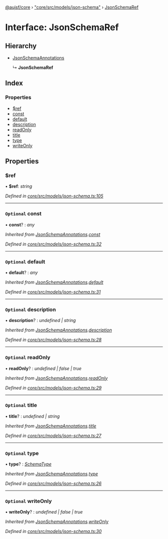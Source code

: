 [@aujsf/core](../README.md) › ["core/src/models/json-schema"](../modules/_core_src_models_json_schema_.md) › [JsonSchemaRef](_core_src_models_json_schema_.jsonschemaref.md)

# Interface: JsonSchemaRef

## Hierarchy

* [JsonSchemaAnnotations](_core_src_models_json_schema_.jsonschemaannotations.md)

  ↳ **JsonSchemaRef**

## Index

### Properties

* [$ref](_core_src_models_json_schema_.jsonschemaref.md#ref)
* [const](_core_src_models_json_schema_.jsonschemaref.md#optional-const)
* [default](_core_src_models_json_schema_.jsonschemaref.md#optional-default)
* [description](_core_src_models_json_schema_.jsonschemaref.md#optional-description)
* [readOnly](_core_src_models_json_schema_.jsonschemaref.md#optional-readonly)
* [title](_core_src_models_json_schema_.jsonschemaref.md#optional-title)
* [type](_core_src_models_json_schema_.jsonschemaref.md#optional-type)
* [writeOnly](_core_src_models_json_schema_.jsonschemaref.md#optional-writeonly)

## Properties

###  $ref

• **$ref**: *string*

*Defined in [core/src/models/json-schema.ts:105](https://github.com/jbockle/au-jsonschema-form/blob/05b11cf/packages/core/src/models/json-schema.ts#L105)*

___

### `Optional` const

• **const**? : *any*

*Inherited from [JsonSchemaAnnotations](_core_src_models_json_schema_.jsonschemaannotations.md).[const](_core_src_models_json_schema_.jsonschemaannotations.md#optional-const)*

*Defined in [core/src/models/json-schema.ts:32](https://github.com/jbockle/au-jsonschema-form/blob/05b11cf/packages/core/src/models/json-schema.ts#L32)*

___

### `Optional` default

• **default**? : *any*

*Inherited from [JsonSchemaAnnotations](_core_src_models_json_schema_.jsonschemaannotations.md).[default](_core_src_models_json_schema_.jsonschemaannotations.md#optional-default)*

*Defined in [core/src/models/json-schema.ts:31](https://github.com/jbockle/au-jsonschema-form/blob/05b11cf/packages/core/src/models/json-schema.ts#L31)*

___

### `Optional` description

• **description**? : *undefined | string*

*Inherited from [JsonSchemaAnnotations](_core_src_models_json_schema_.jsonschemaannotations.md).[description](_core_src_models_json_schema_.jsonschemaannotations.md#optional-description)*

*Defined in [core/src/models/json-schema.ts:28](https://github.com/jbockle/au-jsonschema-form/blob/05b11cf/packages/core/src/models/json-schema.ts#L28)*

___

### `Optional` readOnly

• **readOnly**? : *undefined | false | true*

*Inherited from [JsonSchemaAnnotations](_core_src_models_json_schema_.jsonschemaannotations.md).[readOnly](_core_src_models_json_schema_.jsonschemaannotations.md#optional-readonly)*

*Defined in [core/src/models/json-schema.ts:29](https://github.com/jbockle/au-jsonschema-form/blob/05b11cf/packages/core/src/models/json-schema.ts#L29)*

___

### `Optional` title

• **title**? : *undefined | string*

*Inherited from [JsonSchemaAnnotations](_core_src_models_json_schema_.jsonschemaannotations.md).[title](_core_src_models_json_schema_.jsonschemaannotations.md#optional-title)*

*Defined in [core/src/models/json-schema.ts:27](https://github.com/jbockle/au-jsonschema-form/blob/05b11cf/packages/core/src/models/json-schema.ts#L27)*

___

### `Optional` type

• **type**? : *[SchemaType](../modules/_core_src_models_json_schema_.md#schematype)*

*Inherited from [JsonSchemaAnnotations](_core_src_models_json_schema_.jsonschemaannotations.md).[type](_core_src_models_json_schema_.jsonschemaannotations.md#optional-type)*

*Defined in [core/src/models/json-schema.ts:26](https://github.com/jbockle/au-jsonschema-form/blob/05b11cf/packages/core/src/models/json-schema.ts#L26)*

___

### `Optional` writeOnly

• **writeOnly**? : *undefined | false | true*

*Inherited from [JsonSchemaAnnotations](_core_src_models_json_schema_.jsonschemaannotations.md).[writeOnly](_core_src_models_json_schema_.jsonschemaannotations.md#optional-writeonly)*

*Defined in [core/src/models/json-schema.ts:30](https://github.com/jbockle/au-jsonschema-form/blob/05b11cf/packages/core/src/models/json-schema.ts#L30)*
